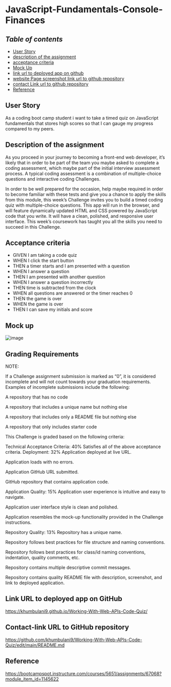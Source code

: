 # JavaScript-Fundamentals-Console-Finances

## **_Table of contents_** 

* [User Story](#User-Story) 
* [description of the assignment](#description-of-the-assignment)
* [acceptance criteria](#acceptance-criteria)
* [Mock Up](#Mock-Up) 
* [link url to deployed app on github](#link-url-to-deployed-app-on-github)
* [website Page screenshot link url to github repository](#website-page-screenshot-link-url-to-github-repository)
* [contact Link url to github repository](#contact-link-url-to-github-repository)
* [Reference](#Reference)

## User Story

As  a coding boot camp student
i want to take a timed quiz on JavaScript fundamentals that stores high scores
so that I can gauge my progress compared to my peers.

## Description of the assignment

As you proceed in your journey to becoming a front-end web developer, it’s likely that in order to be part of the team you maybe asked to complete a coding assessment, which maybe part of the initial interview assessment process. A typical coding assessment is a combination of multiple-choice questions and interactive coding Challenges.

In order to be well prepared for the occasion, help maybe required in order to become familiar with these tests and give you a chance to apply the skills from this module, this week’s Challenge invites you to build a timed coding quiz with multiple-choice questions. This app will run in the browser, and will feature dynamically updated HTML and CSS powered by JavaScript code that you write. It will have a clean, polished, and responsive user interface. This week’s coursework has taught you all the skills you need to succeed in this Challenge.

## Acceptance criteria

* GIVEN I am taking a code quiz
* WHEN I click the start button
* THEN a timer starts and I am presented with a question
* WHEN I answer a question
* THEN I am presented with another question
* WHEN I answer a question incorrectly
* THEN time is subtracted from the clock
* WHEN all questions are answered or the timer reaches 0
* THEN the game is over
* WHEN the game is over
* THEN I can save my initials and score

## Mock up

![image](https://github.com/khumbulani9/Working-With-Web-APIs-Code-Quiz/assets/146132836/3edb15b7-1004-4168-b25e-b654d44a556b)

## Grading Requirements

NOTE:

If a Challenge assignment submission is marked as “0”, it is considered incomplete and will not count towards your graduation requirements. Examples of incomplete submissions include the following:

A repository that has no code

A repository that includes a unique name but nothing else

A repository that includes only a README file but nothing else

A repository that only includes starter code

This Challenge is graded based on the following criteria:

Technical Acceptance Criteria: 40%
Satisfies all of the above acceptance criteria.
Deployment: 32%
Application deployed at live URL.

Application loads with no errors.

Application GitHub URL submitted.

GitHub repository that contains application code.

Application Quality: 15%
Application user experience is intuitive and easy to navigate.

Application user interface style is clean and polished.

Application resembles the mock-up functionality provided in the Challenge instructions.

Repository Quality: 13%
Repository has a unique name.

Repository follows best practices for file structure and naming conventions.

Repository follows best practices for class/id naming conventions, indentation, quality comments, etc.

Repository contains multiple descriptive commit messages.

Repository contains quality README file with description, screenshot, and link to deployed application.

## Link URL to deployed app on GitHub

 https://khumbulani9.github.io/Working-With-Web-APIs-Code-Quiz/ 

## Contact-link URL to GitHub repository

https://github.com/khumbulani9/Working-With-Web-APIs-Code-Quiz/edit/main/README.md

## Reference

https://bootcampspot.instructure.com/courses/5651/assignments/67068?module_item_id=1145622 

